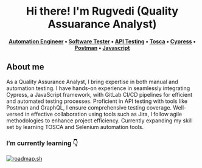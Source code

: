 <!--
**rugvedi18/rugvedi18** is a ✨ _special_ ✨ repository because its `README.md` (this file) appears on your GitHub profile.

Here are some ideas to get you started:

- 🔭 I’m currently working on ...
- 🌱 I’m currently learning ...
- 👯 I’m looking to collaborate on ...
- 🤔 I’m looking for help with ...
- 💬 Ask me about ...
- 📫 How to reach me: ...
- 😄 Pronouns: ...
- ⚡ Fun fact: ...
-->
<h1 align="center">Hi there! I'm Rugvedi (Quality Assuarance Analyst) </h1>

<h4 align="center">
  <b><a href="https://ossinsight.io/explore/">Automation Engineer</a></b>
  •
  <b><a href="https://ossinsight.io/collections/open-source-database">Software Tester</a></b>
  •
  <b><a href="https://ossinsight.io/analyze/Ovilia">API Testing</a></b>
  •
  <a href="https://ossinsight.io/analyze/pingcap/tidb">Tosca</a>
  •
  <a href="https://ossinsight.io/collections/open-source-database">Cypress</a>
  •
  <a href="https://ossinsight.io/docs/workshop">Postman</a>
  •
  <a href="https://ossinsight.io/blog">Javascript</a>
</h3>

## About me
As a Quality Assurance Analyst, I bring expertise in both manual and automation testing.
I have hands-on experience in seamlessly integrating Cypress, a JavaScript framework, with GitLab CI/CD pipelines for efficient and automated testing processes.
Proficient in API testing with tools like Postman and GraphQL, I ensure comprehensive testing coverage.
Well-versed in effective collaboration using tools such as Jira, I follow agile methodologies to enhance project efficiency.
Currently expanding my skill set by learning TOSCA and Selenium automation tools.
### I’m currently learning 👇
[![roadmap.sh](https://api.roadmap.sh/v1-badge/tall/643d1851e2725773748ff928?variant=dark&roadmaps=qa)](https://roadmap.sh)
